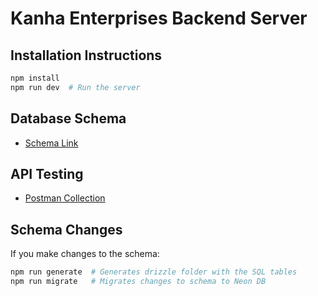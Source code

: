 # Kanha Enterprises Backend Server

## Installation Instructions

```sh
npm install
npm run dev  # Run the server
```

## Database Schema

- [Schema Link](https://dbdiagram.io/d/Kanha-Enterprises-67d0879a75d75cc844b49c74)

## API Testing

- [Postman Collection]()



## Schema Changes

If you make changes to the schema:

```sh
npm run generate  # Generates drizzle folder with the SQL tables
npm run migrate   # Migrates changes to schema to Neon DB
```





